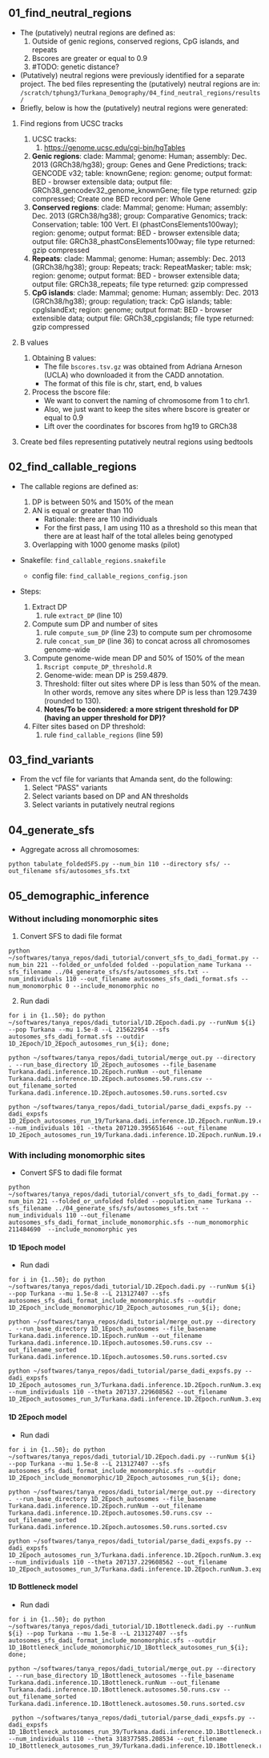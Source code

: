 ## 01_find_neutral_regions
- The (putatively) neutral regions are defined as:
    1. Outside of genic regions, conserved regions, CpG islands, and repeats
    2. Bscores are greater or equal to 0.9
    3. #TODO: genetic distance?
- (Putatively) neutral regions were previously identified for a separate project. The bed files representing the (putatively) neutral regions are in: `/scratch/tphung3/Turkana_Demography/04_find_neutral_regions/results/`
- Briefly, below is how the (putatively) neutral regions were generated:

1. Find regions from UCSC tracks
    1. UCSC tracks:
        1. https://genome.ucsc.edu/cgi-bin/hgTables
    2. **Genic regions**: clade: Mammal; genome: Human; assembly: Dec. 2013 (GRCh38/hg38); group: Genes and Gene Predictions; track: GENCODE v32; table: knownGene; region: genome; output format: BED - browser extensible data; output file: GRCh38_gencodev32_genome_knownGene; file type returned: gzip compressed; Create one BED record per: Whole Gene
    3. **Conserved regions**: clade: Mammal; genome: Human; assembly: Dec. 2013 (GRCh38/hg38); group: Comparative Genomics; track: Conservation; table: 100 Vert. El (phastConsElements100way); region: genome; output format: BED - browser extensible data; output file: GRCh38_phastConsElements100way; file type returned: gzip compressed
    4. **Repeats**: clade: Mammal; genome: Human; assembly: Dec. 2013 (GRCh38/hg38); group: Repeats; track: RepeatMasker; table: msk; region: genome; output format: BED - browser extensible data; output file: GRCh38_repeats; file type returned: gzip compressed
    5. **CpG islands**: clade: Mammal; genome: Human; assembly: Dec. 2013 (GRCh38/hg38); group: regulation; track: CpG islands; table: cpgIslandExt; region: genome; output format: BED - browser extensible data; output file: GRCh38_cpgislands; file type returned: gzip compressed

2. B values
    1. Obtaining B values:
        - The file `bscores.tsv.gz` was obtained from Adriana Arneson (UCLA) who downloaded it from the CADD annotation.
        - The format of this file is chr, start, end, b values
    2. Process the bscore file:
        - We want to convert the naming of chromosome from 1 to chr1.
        - Also, we just want to keep the sites where bscore is greater or equal to 0.9
        - Lift over the coordinates for bscores from hg19 to GRCh38

3. Create bed files representing putatively neutral regions using bedtools

## 02_find_callable_regions
- The callable regions are defined as:
    1. DP is between 50% and 150% of the mean
    2. AN is equal or greater than 110
        - Rationale: there are 110 individuals
        - For the first pass, I am using 110 as a threshold so this mean that there are at least half of the total alleles being genotyped
    2. Overlapping with 1000 genome masks (pilot)

- Snakefile: `find_callable_regions.snakefile`
    - config file: `find_callable_regions_config.json`

- Steps:
    1. Extract DP
        1. rule `extract_DP` (line 10)
    2. Compute sum DP and number of sites
        1. rule `compute_sum_DP` (line 23) to compute sum per chromosome
        2. rule `concat_sum_DP` (line 36) to concat across all chromosomes genome-wide
    3. Compute genome-wide mean DP and 50% of 150% of the mean
        1. `Rscript compute_DP_threshold.R`
        2. Genome-wide: mean DP is 259.4879.
        3. Threshold: filter out sites where DP is less than 50% of the mean. In other words, remove any sites where DP is less than 129.7439 (rounded to 130).
        4. **Notes/To be considered: a more strigent threshold for DP (having an upper threshold for DP)?**
    4. Filter sites based on DP threshold:
        1. rule `find_callable_regions` (line 59)


## 03_find_variants
- From the vcf file for variants that Amanda sent, do the following:
    1. Select "PASS" variants
    2. Select variants based on DP and AN thresholds
    3. Select variants in putatively neutral regions


## 04_generate_sfs
- Aggregate across all chromosomes:
```
python tabulate_foldedSFS.py --num_bin 110 --directory sfs/ --out_filename sfs/autosomes_sfs.txt
```

## 05_demographic_inference
### Without including monomorphic sites
1. Convert SFS to dadi file format
```
python ~/softwares/tanya_repos/dadi_tutorial/convert_sfs_to_dadi_format.py --num_bin 221 --folded_or_unfolded folded --population_name Turkana --sfs_filename ../04_generate_sfs/sfs/autosomes_sfs.txt --num_individuals 110 --out_filename autosomes_sfs_dadi_format.sfs --num_monomorphic 0 --include_monomorphic no
```

2. Run dadi
```
for i in {1..50}; do python ~/softwares/tanya_repos/dadi_tutorial/1D.2Epoch.dadi.py --runNum ${i} --pop Turkana --mu 1.5e-8 --L 215622954 --sfs autosomes_sfs_dadi_format.sfs --outdir 1D_2Epoch/1D_2Epoch_autosomes_run_${i}; done;
```

```
python ~/softwares/tanya_repos/dadi_tutorial/merge_out.py --directory . --run_base_directory 1D_2Epoch_autosomes --file_basename Turkana.dadi.inference.1D.2Epoch.runNum --out_filename Turkana.dadi.inference.1D.2Epoch.autosomes.50.runs.csv --out_filename_sorted Turkana.dadi.inference.1D.2Epoch.autosomes.50.runs.sorted.csv
```

```
python ~/softwares/tanya_repos/dadi_tutorial/parse_dadi_expsfs.py --dadi_expsfs 1D_2Epoch_autosomes_run_19/Turkana.dadi.inference.1D.2Epoch.runNum.19.expSFS --num_individuals 101 --theta 207120.395651646 --out_filename 1D_2Epoch_autosomes_run_19/Turkana.dadi.inference.1D.2Epoch.runNum.19.expSFS.normalized.by.theta
```

### With including monomorphic sites
- Convert SFS to dadi file format
```
python ~/softwares/tanya_repos/dadi_tutorial/convert_sfs_to_dadi_format.py --num_bin 221 --folded_or_unfolded folded --population_name Turkana --sfs_filename ../04_generate_sfs/sfs/autosomes_sfs.txt --num_individuals 110 --out_filename autosomes_sfs_dadi_format_include_monomorphic.sfs --num_monomorphic 211484690  --include_monomorphic yes
```

#### 1D 1Epoch model
- Run dadi
```
for i in {1..50}; do python ~/softwares/tanya_repos/dadi_tutorial/1D.2Epoch.dadi.py --runNum ${i} --pop Turkana --mu 1.5e-8 --L 213127407 --sfs autosomes_sfs_dadi_format_include_monomorphic.sfs --outdir 1D_2Epoch_include_monomorphic/1D_2Epoch_autosomes_run_${i}; done;
```

```
python ~/softwares/tanya_repos/dadi_tutorial/merge_out.py --directory . --run_base_directory 1D_1Epoch_autosomes --file_basename Turkana.dadi.inference.1D.1Epoch.runNum --out_filename Turkana.dadi.inference.1D.1Epoch.autosomes.50.runs.csv --out_filename_sorted Turkana.dadi.inference.1D.1Epoch.autosomes.50.runs.sorted.csv
```

```
python ~/softwares/tanya_repos/dadi_tutorial/parse_dadi_expsfs.py --dadi_expsfs 1D_2Epoch_autosomes_run_3/Turkana.dadi.inference.1D.2Epoch.runNum.3.expSFS --num_individuals 110 --theta 207137.229608562 --out_filename 1D_2Epoch_autosomes_run_3/Turkana.dadi.inference.1D.2Epoch.runNum.3.expSFS.normalized.by.theta
```

#### 1D 2Epoch model
- Run dadi
```
for i in {1..50}; do python ~/softwares/tanya_repos/dadi_tutorial/1D.2Epoch.dadi.py --runNum ${i} --pop Turkana --mu 1.5e-8 --L 213127407 --sfs autosomes_sfs_dadi_format_include_monomorphic.sfs --outdir 1D_2Epoch_include_monomorphic/1D_2Epoch_autosomes_run_${i}; done;
```

```
python ~/softwares/tanya_repos/dadi_tutorial/merge_out.py --directory . --run_base_directory 1D_2Epoch_autosomes --file_basename Turkana.dadi.inference.1D.2Epoch.runNum --out_filename Turkana.dadi.inference.1D.2Epoch.autosomes.50.runs.csv --out_filename_sorted Turkana.dadi.inference.1D.2Epoch.autosomes.50.runs.sorted.csv
```

```
python ~/softwares/tanya_repos/dadi_tutorial/parse_dadi_expsfs.py --dadi_expsfs 1D_2Epoch_autosomes_run_3/Turkana.dadi.inference.1D.2Epoch.runNum.3.expSFS --num_individuals 110 --theta 207137.229608562 --out_filename 1D_2Epoch_autosomes_run_3/Turkana.dadi.inference.1D.2Epoch.runNum.3.expSFS.normalized.by.theta
```

#### 1D Bottleneck model
- Run dadi
```
for i in {1..50}; do python ~/softwares/tanya_repos/dadi_tutorial/1D.1Bottleneck.dadi.py --runNum ${i} --pop Turkana --mu 1.5e-8 --L 213127407 --sfs autosomes_sfs_dadi_format_include_monomorphic.sfs --outdir 1D_1Bottleneck_include_monomorphic/1D_1Bottleck_autosomes_run_${i}; done;
```

```
python ~/softwares/tanya_repos/dadi_tutorial/merge_out.py --directory . --run_base_directory 1D_1Bottleneck_autosomes --file_basename Turkana.dadi.inference.1D.1Bottleneck.runNum --out_filename Turkana.dadi.inference.1D.1Bottleneck.autosomes.50.runs.csv --out_filename_sorted Turkana.dadi.inference.1D.1Bottleneck.autosomes.50.runs.sorted.csv
```

```
 python ~/softwares/tanya_repos/dadi_tutorial/parse_dadi_expsfs.py --dadi_expsfs 1D_1Bottleneck_autosomes_run_39/Turkana.dadi.inference.1D.1Bottleneck.runNum.39.expSFS --num_individuals 110 --theta 318377585.208534 --out_filename 1D_1Bottleneck_autosomes_run_39/Turkana.dadi.inference.1D.1Bottleneck.runNum.39.expSFS.normalized.by.theta
```
